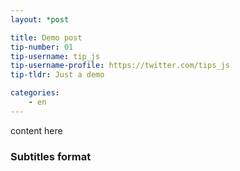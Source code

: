 ```yaml
---
layout: *post

title: Demo post
tip-number: 01
tip-username: tip_js
tip-username-profile: https://twitter.com/tips_js
tip-tldr: Just a demo

categories:
    - en
---
```


content here
### Subtitles format
